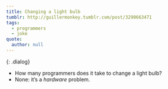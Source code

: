 ```yaml
---
title: Changing a light bulb
tumblr: http://guillermonkey.tumblr.com/post/3290663471
tags:
  - programmers
  - joke
quote:
  author: null
---
```


{: .dialog}
- How many programmers does it take to change a light bulb?
- None: it’s a *hardware* problem.
